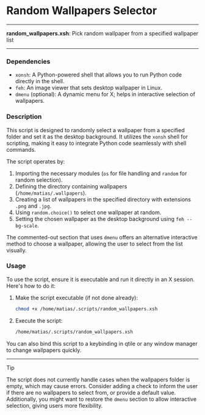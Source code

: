 # Random Wallpapers Selector

---

**random_wallpapers.xsh**: Pick random wallpaper from a specified wallpaper list

---

### Dependencies

- `xonsh`: A Python-powered shell that allows you to run Python code directly in the shell.
- `feh`: An image viewer that sets desktop wallpaper in Linux.
- `dmenu` (optional): A dynamic menu for X; helps in interactive selection of wallpapers. 

### Description

This script is designed to randomly select a wallpaper from a specified folder and set it as the desktop background. It utilizes the `xonsh` shell for scripting, making it easy to integrate Python code seamlessly with shell commands.

The script operates by:

1. Importing the necessary modules (`os` for file handling and `random` for random selection).
2. Defining the directory containing wallpapers (`/home/matias/.wallpapers`).
3. Creating a list of wallpapers in the specified directory with extensions `.png` and `.jpg`.
4. Using `random.choice()` to select one wallpaper at random.
5. Setting the chosen wallpaper as the desktop background using `feh --bg-scale`.

The commented-out section that uses `dmenu` offers an alternative interactive method to choose a wallpaper, allowing the user to select from the list visually.

### Usage

To use the script, ensure it is executable and run it directly in an X session. Here's how to do it:

1. Make the script executable (if not done already):
   ```bash
   chmod +x /home/matias/.scripts/random_wallpapers.xsh
   ```

2. Execute the script:
   ```bash
   /home/matias/.scripts/random_wallpapers.xsh
   ```

You can also bind this script to a keybinding in qtile or any window manager to change wallpapers quickly.

---

> [!TIP]  
> The script does not currently handle cases when the wallpapers folder is empty, which may cause errors. Consider adding a check to inform the user if there are no wallpapers to select from, or provide a default value. Additionally, you might want to restore the `dmenu` section to allow interactive selection, giving users more flexibility.